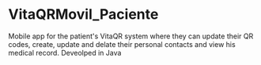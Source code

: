# VitaQRMovil_Paciente
Mobile app for the patient's VitaQR system where they can update their QR codes, create, update and delate their personal contacts and view his medical record.
Deveolped in Java

